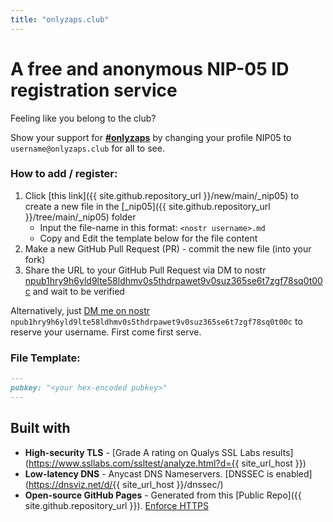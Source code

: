 ```yaml
---
title: "onlyzaps.club"
---
```

# A free and anonymous NIP-05 ID registration service

Feeling like you belong to the club?

Show your support for [**#onlyzaps**](https://nostr.band/?q=onlyzaps) by changing your profile NIP05 to `username@onlyzaps.club` for all to see.

### How to add / register:
1. Click [this link]({{ site.github.repository_url }}/new/main/_nip05) to create a new file in the [_nip05]({{ site.github.repository_url }}/tree/main/_nip05) folder
   - Input the file-name in this format: `<nostr username>.md`
   - Copy and Edit the template below for the file content
1. Make a new GitHub Pull Request (PR) - commit the new file (into your fork)
1. Share the URL to your GitHub Pull Request via DM to nostr [npub1hry9h6yld9lte58ldhmv0s5thdrpawet9v0suz365se6t7zgf78sq0t00c](https://dsh.re/a9ff9) and wait to be 
verified

Alternatively, just [DM me on nostr](https://dsh.re/a9ff9) `npub1hry9h6yld9lte58ldhmv0s5thdrpawet9v0suz365se6t7zgf78sq0t00c` to reserve your username. First come 
first serve.

### File Template:
```md
---
pubkey: "<your hex-encoded pubkey>"
---
```

<!---
## Nostr Identities ([NIP-05](https://nostr.how/en/guides/get-verified#self-hosted))

Verified IDs in [.well-known/nostr.json]({{ site.github.url }}/.well-known/nostr.json):

{%- assign site_url_host = site.github.url | split: "://" | last | split: "/" | first -%}
{%- assign nip05 = site.nip05 | where_exp: "doc", "doc.pubkey != nil" -%}

{% for doc in nip05 %}
  * [{{ doc.url | split: "/" | last | strip_html }}@{{ site_url_host }}](https://snort.social/p/{{ doc.pubkey | strip_html | url_encode }})
{% endfor %}
-->

## Built with
- **High-security TLS** - [Grade A rating on Qualys SSL Labs results](https://www.ssllabs.com/ssltest/analyze.html?d={{ site_url_host }}) 
- **Low-latency DNS** - Anycast DNS Nameservers. [DNSSEC is enabled](https://dnsviz.net/d/{{ site_url_host }}/dnssec/)
- **Open-source GitHub Pages** - Generated from this [Public Repo]({{ site.github.repository_url }}). [Enforce HTTPS](https://docs.github.com/en/pages/getting-started-with-github-pages/securing-your-github-pages-site-with-https)

